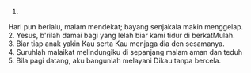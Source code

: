 1.
Hari pun berlalu, malam mendekat;
bayang senjakala makin menggelap.
<br>
2.
Yesus, b'rilah damai bagi yang lelah
biar kami tidur di berkatMulah.
<br>
3.
Biar tiap anak yakin Kau serta
Kau menjaga dia den sesamanya.
<br>
4.
Suruhlah malaikat melindungiku
di sepanjang malam aman dan teduh
<br>
5.
Bila pagi datang, aku bangunlah
melayani Dikau tanpa bercela.